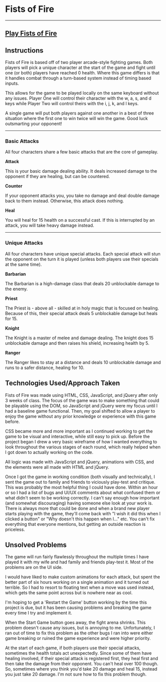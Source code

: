 # Fists of Fire
---
[Play Fists of Fire](https://krmeserve.github.io/fists_of_fire/ "Play Fists of Fire")
---
## Instructions

Fists of Fire is based off of two player arcade-style fighting games. Both players will pick a unique character at the start of the game and fight until one (or both) players have reached 0 health. Where this game differs is that it handles combat through a turn-based system instead of timing based inputs.

This allows for the game to be played locally on the same keyboard without any issues. Player One will control their character with the w, a, s, and d keys while Player Two will control theirs with the i, j, k, and l keys.

A single game will put both players against one another in a best of three situation where the first one to win twice will win the game. Good luck outsmarting your opponent!

---
### Basic Attacks

All four characters share a few basic attacks that are the core of gameplay.

**Attack**

This is your basic damage dealing ability. It deals increased damage to the opponent if they are healing, but can be countered.

**Counter**

If your opponent attacks you, you take no damage and deal double damage back to them instead. Otherwise, this attack does nothing.

**Heal**

You will heal for 15 health on a successful cast. If this is interrupted by an attack, you will take heavy damage instead.

---

### Unique Attacks

All four characters have unique special attacks. Each special attack will stun the opponent on the turn it is played (unless both players use their specials at the same time).

**Barbarian**

The Barbarian is a high-damage class that deals 20 unblockable damage to the enemy.

**Priest**

The Priest is - above all - skilled at in holy magic that is focused on healing. Because of this, their special attack deals 5 unblockable damage but heals for 15.

**Knight**

The Knight is a master of melee and damage dealing. The knight does 15 unblockable damage and then raises his shield, increasing health by 5.

**Ranger**

The Ranger likes to stay at a distance and deals 10 unblockable damage and runs to a safer distance, healing for 10.


## Technologies Used/Approach Taken

Fists of Fire was made using HTML, CSS, JavaScript, and jQuery after only 3 weeks of class. The focus of the game was to make something that could be playable using the DOM, so JavaScript and jQuery were my focus until I had a baseline game functional. Then, my goal shifted to allow a player to enjoy the game without any prior knowledge or experience with this game before.

CSS became more and more important as I continued working to get the game to be visual and interactive, while still easy to pick up. Before the project began I drew a very basic wireframe of how I wanted everything to look throughout the various stages of each round, which really helped when I got down to actually working on the code.

All logic was made with JavaScript and jQuery, animations with CSS, and the elements were all made with HTML and jQuery.

Once I got the game in working condition (both visually and technically), I sent the game out to family and friends to viciously play-test and critique. This was probably the most helpful thing I could have done. Within an hour or so I had a list of bugs and UI/UX comments about what confused them or what didn't seem to be working correctly. I can't say enough how important (and somewhat discouraging) having someone else look at your work is. There is always more that could be done and when a brand new player starts playing with the game, they'll come back with "I wish it did this when I clicked a button" or "Why doesn't this happen when I..." etc. You can't fix everything that everyone mentions, but getting an outside reaction is priceless.

## Unsolved Problems

The game will run fairly flawlessly throughout the multiple times I have played it with my wife and had family and friends play-test it. Most of the problems are on the UI side.

I would have liked to make custom animations for each attack, but spent the better part of six hours working on a single animation and it turned out terrible. So I had to resort to floating text when a move was used instead, which gets the same point across but is nowhere near as cool.

I'm hoping to get a 'Restart the Game' button working by the time this project is due, but it has been causing problems and breaking the game every time I try and implement it.

When the Start Game button goes away, the fight arena shrinks. This problem doesn't cause any issues, but is annoying to me. Unfortunately, I ran out of time to fix this problem as the other bugs I ran into were either game breaking or ruined the game experience and were higher priority.

At the start of each game, if both players use their special attacks, sometimes the health totals act unexpectedly. Since some of them have healing involved, if their special attack is registered first, they heal first and then take the damage from their opponent. You can't heal over 100 though. So, sometimes where you think you'd take 20 damage and heal 15, instead you just take 20 damage. I'm not sure how to fix this problem though. 
